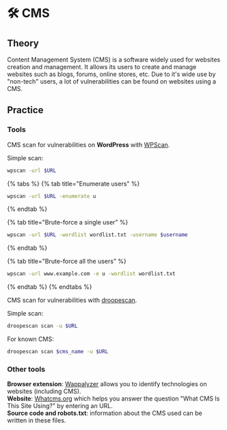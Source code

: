 # 🛠️ CMS

## Theory

Content Management System \(CMS\) is a software widely used for websites creation and management. It allows its users to create and manage websites such as blogs, forums, online stores, etc. Due to it's wide use by "non-tech" users, a lot of vulnerabilities can be found on websites using a CMS.

## Practice

### Tools

CMS scan for vulnerabilities on **WordPress** with [WPScan](https://github.com/wpscanteam/wpscan).

Simple scan:

```bash
wpscan -url $URL
```

{% tabs %}
{% tab title="Enumerate users" %}
```bash
wpscan -url $URL -enumerate u
```
{% endtab %}

{% tab title="Brute-force a single user" %}
```bash
wpscan -url $URL -wordlist wordlist.txt -username $username
```
{% endtab %}

{% tab title="Brute-force all the users" %}
```bash
wpscan -url www.example.com -e u -wordlist wordlist.txt
```
{% endtab %}
{% endtabs %}

CMS scan for vulnerabilities with [droopescan](https://github.com/droope/droopescan).

Simple scan:

```bash
droopescan scan -u $URL
```

For known CMS:

```bash
droopescan scan $cms_name -u $URL
```

### Other tools

**Browser extension**: [Wappalyzer](https://www.wappalyzer.com/) allows you to identify technologies on websites \(including CMS\).  
**Website**: [Whatcms.org](https://whatcms.org/) which helps you answer the question "What CMS Is This Site Using?" by entering an URL.  
**Source code and robots.txt**: information about the CMS used can be written in these files.

